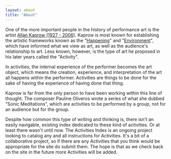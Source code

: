```yaml
---
layout: about
title: "About"
---
```

One of the more important people in the history of performance art is the artist [Allan Kaprow (1927 - 2006)](https://en.wikipedia.org/wiki/Allan_Kaprow). Kaprow is most known for establishing the artistic frameworks known as the "[Happening](https://en.wikipedia.org/wiki/Happening)" and "[Environment](https://en.wikipedia.org/wiki/Installation_art)", which have informed what we view as art, as well as the audience's relationship to art. Less known, however, is the type of art he proposed in his later years called the "Activity".

In activities, the internal experience of the performer becomes the art object, which means the creation, experience, and interpretation of the art all happens within the performer. Activities are things to be done for the sake of having the experience of having done that thing.

Kaprow is far from the only person to have been working within this line of thought. The composer Pauline Oliveros wrote a series of what she dubbed "Sonic Meditations", which are activities to be performed by a group, not for an audience but for the group.

Despite how common this type of writing and thinking is, there isn't an easily navigable, existing index dedicated to these kind of activities. Or at least there wasn't until now. The Activities Index is an ongoing project looking to catalog any and all instructions for Activities. It's a bit of a collaborative project, so if there are any Activities that you think would be appropriate for the site do submit them. The hope is that as we check back on the site in the future more Activities will be added.
